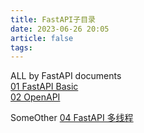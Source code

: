 ```yaml
---
title: FastAPI子目录
date: 2023-06-26 20:05
article: false
tags:
---
```


ALL by FastAPI documents  
[01 FastAPI Basic](01%20FastAPI%20Basic)  
[02 OpenAPI](02%20OpenAPI)

SomeOther
[04 FastAPI 多线程](04%20FastAPI%20多线程)
